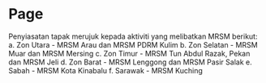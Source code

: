 # Page

Penyiasatan tapak merujuk kepada aktiviti yang melibatkan MRSM berikut: a. Zon Utara - MRSM Arau dan MRSM PDRM Kulim b. Zon Selatan - MRSM Muar dan MRSM Mersing c. Zon Timur - MRSM Tun Abdul Razak, Pekan dan MRSM Jeli d. Zon Barat - MRSM Lenggong dan MRSM Pasir Salak e. Sabah - MRSM Kota Kinabalu f. Sarawak - MRSM Kuching
